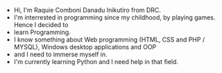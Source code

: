 - Hi, I'm Raquie Comboni Danadu Inikutiro from DRC.
- I'm interrested in programming since my childhood, by playing games. Hence I decided to 
- learn Programming.
- I know something about Web programming (HTML, CSS and PHP / MYSQL), Windows desktop applications and OOP
- and I need to immerse myself in.
- I'm currently learning Python and I need help in that field.

<!---
raquieldanadu/raquieldanadu is a ✨ special ✨ repository because its `README.md` (this file) appears on your GitHub profile.
You can click the Preview link to take a look at your changes.
--->
